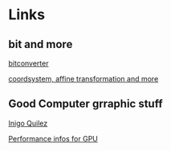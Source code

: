 # Links

## bit and more

[bitconverter](https://www.arndt-bruenner.de/mathe/scripts/Zahlensysteme.htm)

[coordsystem, affine transformation and more](https://www.wikiwand.com/en/Cartesian_coordinate_system#/Quadrants_and_octants)

## Good Computer grraphic stuff

[Inigo Quilez](https://www.iquilezles.org/index.html)

[Performance infos for GPU](https://thegamedev.guru/unity-gpu-performance)
